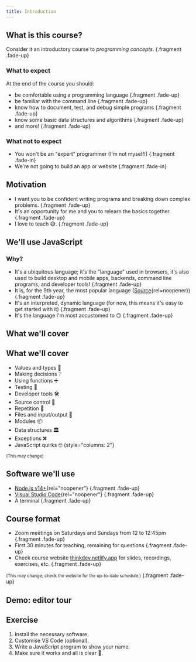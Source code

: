 ```yaml
---
title: Introduction
---
```


<section>

<section>

## What is this course?

Consider it an introductory course to _programming concepts_. {.fragment .fade-up}

</section>

<section>

### What to expect

At the end of the course you should:

* be comfortable using a programming language {.fragment .fade-up}
* be familiar with the command line {.fragment .fade-up}
* know how to document, test, and debug simple programs {.fragment .fade-up}
* know some basic data structures and algorithms {.fragment .fade-up}
* and more! {.fragment .fade-up}

</section>

<section>

### What not to expect

* You won't be an "expert" programmer (I'm not myself!) {.fragment .fade-in}
* We're not going to build an app or website {.fragment .fade-in}

</section>

</section>


<section>

## Motivation

* I want you to be confident writing programs and breaking down complex problems. {.fragment .fade-up}
* It's an opportunity for me and you to relearn the basics together. {.fragment .fade-up}
* I love to teach 😅. {.fragment .fade-up}

</section>


<section>

<section data-background-image="{{ '/assets/images/js.svg' | url }}" data-background-size="200px" data-background-repeat="space" data-background-opacity="0.15">

## We'll use JavaScript

</section>

<section data-transition="zoom">

### Why?

* It's a ubiquitous language; it's the "language" used in browsers, it's also used to build desktop and mobile apps, backends, command line programs, and developer tools!  {.fragment .fade-up}
* It is, for the 9th year, the most popular language ([Source](https://insights.stackoverflow.com/survey/2021#section-most-popular-technologies-programming-scripting-and-markup-languages){rel=noopener}) {.fragment .fade-up}
* It's an interpreted, dynamic language (for now, this means it's easy to get started with it) {.fragment .fade-up}
* It's the language I'm most accustomed to 🙃 {.fragment .fade-up}

</section>

</section>


<section data-auto-animate>

## What we'll cover

</section>


<section data-auto-animate>

<section data-auto-animate>

## What we'll cover

* Values and types 🔢
* Making decisions ❔
* Using functions ➗
* Testing 🧪
* Developer tools 🛠
* Source control 💾
* Repetition 🔁
* Files and input/output 📁
* Modules 📦
* Data structures 🏛
* Exceptions ❌
* JavaScript quirks 🤓
{style="columns: 2"}

<small>(This may change)</small>

</section>

</section>


<section>

## Software we'll use

* [Node.js v14+](https://nodejs.org/en/){rel="noopener"} {.fragment .fade-up}
* [Visual Studio Code](https://code.visualstudio.com/){rel="noopener"} {.fragment .fade-up}
* A terminal {.fragment .fade-up}

</section>


<section>

## Course format

* Zoom meetings on Saturdays and Sundays from 12 to 12:45pm {.fragment .fade-up}
* First 30 minutes for teaching, remaining for questions {.fragment .fade-up}
* Check course website [thinkdev.netlify.app](https://thinkdev.netlify.app) for slides, recordings, exercises, etc. {.fragment .fade-up}

<small>(This may change; check the website for the up-to-date schedule.)</small> {.fragment .fade-up}

</section>


<section>

## Demo: editor tour

</section>


<section>

## Exercise

1. Install the necessary software.
1. Customise VS Code (optional).
1. Write a JavaScript program to show your name.
1. Make sure it works and all is clear 🙂.

</section>

